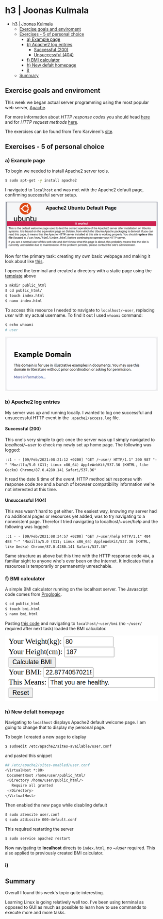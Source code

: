 # h3 | Joonas Kulmala

- [h3 | Joonas Kulmala](#h3--joonas-kulmala)
  - [Exercise goals and enviroment](#exercise-goals-and-enviroment)
  - [Exercises - 5 of personal choice](#exercises---5-of-personal-choice)
    - [a) Example page](#a-example-page)
    - [b) Apache2 log entries](#b-apache2-log-entries)
      - [Successful (200)](#successful-200)
      - [Unsuccessful (404)](#unsuccessful-404)
    - [f) BMI calculator](#f-bmi-calculator)
    - [h) New defalt homepage](#h-new-defalt-homepage)
    - [i)](#i)
  - [Summary](#summary)

## Exercise goals and enviroment

This week we began actual server programming using the most popular web server, [Apache](https://httpd.apache.org/).

For more information about *HTTP response codes* you should head [here](https://developer.mozilla.org/en-US/docs/Web/HTTP/Status) and for *HTTP request methods* [here](https://developer.mozilla.org/en-US/docs/Web/HTTP/Methods).

The exercises can be found from Tero Karvinen's [site](https://terokarvinen.com/2020/linux-palvelimet-2021-alkukevat-kurssi-ict4tn021-3014/#h3).

## Exercises - 5 of personal choice

### a) Example page

To begin we needed to install Apache2 server tools.

```bash
$ sudo apt-get -y install apache2
```

I navigated to `localhost` and was met with the Apache2 default page, confirming successful server setup.

![Apache2Default](Resources/apache2defaultpage.png)

Now for the primary task: creating my own basic webpage and making it look about like [this](http://example.com/~tero).

I opened the terminal and created a directory with a static page using the [template](index.html) above

```bash
$ mkdir public_html
$ cd public_html/
$ touch index.html
$ nano index.html
```
To access this resource I needed to navigate to `localhost/~user`, replacing *user* with my actual username. To find it out I used `whoami` command:

```bash
$ echo whoami
# user
```

![example](Resources/exampledomain.png)

### b) Apache2 log entries

My server was up and running locally. I wanted to log one successful and unsuccessful HTTP event in the `.apache2/access.log` file.

#### Successful (200)

This one's very simple to get: once the server was up I simply navigated to *localhost/~user* to check my newly set up home page. The following was logged:

`::1 - - [09/Feb/2021:08:21:12 +0200] "GET /~user/ HTTP/1.1" 200 987 "-" "Mozilla/5.0 (X11; Linux x86_64) AppleWebKit/537.36 (KHTML, like Gecko) Chrome/87.0.4280.141 Safari/537.36"`

It read the date & time of the event, HTTP method `GET` response with response code `200` and a bunch of browser compatibility information we're not interested at this time.

#### Unsuccessful (404)

This was wasn't hard to get either. The easiest way, knowing my server had no additional pages or resources yet added, was to try navigating to a nonexistent page. Therefor I tried navigating to localhost/~user/_help_ and the following was logged:

`::1 - - [09/Feb/2021:08:34:57 +0200] "GET /~user/help HTTP/1.1" 404 488 "-" "Mozilla/5.0 (X11; Linux x86_64) AppleWebKit/537.36 (KHTML, like Gecko) Chrome/87.0.4280.141 Safari/537.36"`

Same structure as above but this time with the HTTP response code `404`, a familiar sight to anyone who's ever been on the Internet. It indicates that a resources is temporarily or permanently unreachable.

### f) BMI calculator

A simple BMI calculator running on the localhost server. The Javascript code comes from [Proglogic](https://www.proglogic.com/code/javascript/calculator/bmi.php).

```bash
$ cd public_html
$ touch bmi.html
$ nano bmi.html
```

Pasting [this code](bmi.html) and navigating to `localhost/~user/bmi` (no `~/user/` required after next task) loaded the BMI calculator.

![BMI](Resources/BMIcalculator.png)

### h) New defalt homepage

Navigating to `localhost` displays Apache2 default welcome page. I am going to change that to display my personal page.

To begin I created a new page to display

```bash
$ sudoedit /etc/apache2/sites-available/user.conf
```

and pasted this snippet

```bash
## /etc/apache2/sites-enabled/user.conf
<VirtualHost *:80>
 DocumentRoot /home/user/public_html/
 <Directory /home/user/public_html/>
   Require all granted
 </Directory>
</VirtualHost>
```

Then enabled the new page while disabling default

```bash
$ sudo a2ensite user.conf
$ sudo a2dissite 000-default.conf
```

This required restarting the server

```bash
$ sudo service apache2 restart
```

Now navigating to **localhost** directs to `index.html`, no *~/user* required. This also applied to previously created BMI calculator.

### i)

## Summary

Overall I found this week's topic quite interesting.

Learning Linux is going relatively well too. I've been using terminal as opposed to GUI as much as possible to learn how to use commands to execute more and more tasks.
